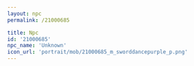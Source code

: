 ```yaml
---
layout: npc
permalink: /21000685

title: Npc
id: '21000685'
npc_name: 'Unknown'
icon_url: 'portrait/mob/21000685_m_sworddancepurple_p.png'
---
```

